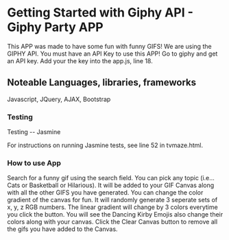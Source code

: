 # Getting Started with Giphy API - Giphy Party APP

This APP was made to have some fun with funny GIFS! We are using the GIPHY
API. You must have an API Key to use this APP! Go to giphy and get an API key. Add your the key into the app.js, line 18. 

## Noteable Languages, libraries, frameworks

Javascript, JQuery, AJAX, Bootstrap

### Testing

Testing -- Jasmine

For instructions on running Jasmine tests, see line 52 in tvmaze.html.

### How to use App

Search for a funny gif using the search field. You can pick any topic (i.e... Cats or Basketball or Hilarious). It will be added to your GIF Canvas along with all the other GIFS you have generated. You can change the color gradient of the canvas for fun. It will randomly generate 3 seperate sets of x, y, z RGB numbers. The linear gradient will change by 3 colors everytime you click the button. You will see the Dancing Kirby Emojis also change their colors along with your canvas. Click the Clear Canvas button to remove all the gifs you have added to the Canvas. 